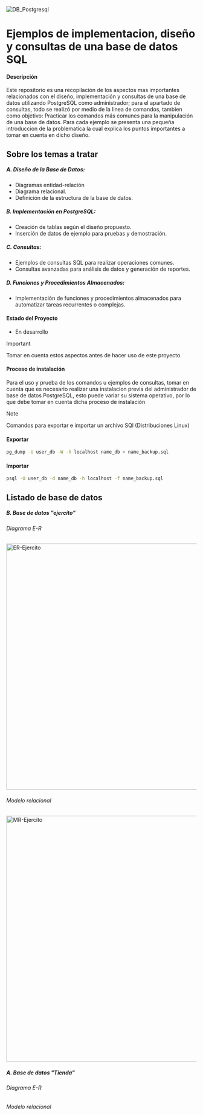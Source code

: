 ![DB_Postgresql](https://github.com/OyasumiiAlex/DB_SQL_examples/assets/44487342/1d4b3409-289c-4153-b3ac-13dbdf5d33d7)
#  Ejemplos de implementacion, diseño y consultas de una base de datos SQL

#### Descripción
<p>Este repositorio es una recopilación de los aspectos mas importantes relacionados con el diseño, implementación y consultas de una base de datos utilizando PostgreSQL como administrador; para el apartado de consultas, todo se realizó por medio de la linea de comandos, tambien como objetivo: Practicar los comandos más comunes para la manipulación de una base de datos.
Para cada ejemplo se presenta una pequeña introduccion de la problematica la cual explica los puntos importantes a tomar en cuenta en dicho diseño.</p>

## Sobre los temas a tratar

##### A. Diseño de la Base de Datos:
+ Diagramas entidad-relación
+ Diagrama relacional.
+ Definición de la estructura de la base de datos.

##### B. Implementación en PostgreSQL:
+ Creación de tablas según el diseño propuesto.
+ Inserción de datos de ejemplo para pruebas y demostración.
  
##### C. Consultas:
+ Ejemplos de consultas SQL para realizar operaciones comunes.
+ Consultas avanzadas para análisis de datos y generación de reportes.

##### D. Funciones y Procedimientos Almacenados:
+ Implementación de funciones y procedimientos almacenados para automatizar tareas recurrentes o complejas.

#### Estado del Proyecto
- <p> En desarrollo </p>

> [!IMPORTANT]
> Tomar en cuenta estos aspectos antes de hacer uso de este proyecto.

#### Proceso de instalación 
<p>Para el uso y prueba de los comandos u ejemplos de consultas, tomar en cuenta que es necesario realizar una instalacion 
previa del administrador de base de datos PostgreSQL, esto puede variar su sistema operativo, por lo que debe tomar en cuenta
dicha proceso de instalación</p>

> [!NOTE]
>  Comandos para exportar e importar un archivo SQl (Distribuciones Linux)

#### Exportar

```bash
pg_dump -U user_db -W -h localhost name_db > name_backup.sql
```
#### Importar

```bash
psql -U user_db -d name_db -h localhost -f name_backup.sql
```

## Listado de base de datos

##### B. Base de datos "ejercito"
###### Diagrama E-R

<img width="650" alt="ER-Ejercito" src="https://github.com/OyasumiiAlex/DB_SQL_examples/assets/44487342/82777e6f-396b-4f2b-a23e-552de92bf6ed">

###### Modelo relacional

<img width="650" alt="MR-Ejercito" src="https://github.com/OyasumiiAlex/DB_SQL_examples/assets/44487342/23706c5e-cd9a-441f-80fa-e7d51de685d9">

##### A. Base de datos "Tienda"
###### Diagrama E-R

###### Modelo relacional
